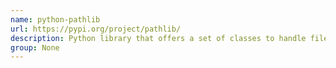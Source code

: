 ```yaml
---
name: python-pathlib
url: https://pypi.org/project/pathlib/
description: Python library that offers a set of classes to handle filesystem paths.
group: None
---
```

